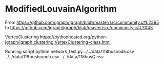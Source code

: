 # ModifiedLouvainAlgorithm

From 
https://github.com/igraph/igraph/blob/master/src/community.c#L2395
to 
https://github.com/igraph/igraph/blob/master/src/community.c#L3043

VertexClustering
https://pythonhosted.org/python-igraph/igraph.clustering.VertexClustering-class.html

Running script
python network_test.py ../../data/118busnode.csv ../../data/118busbranch.csv ../../data/118busQ.csv
